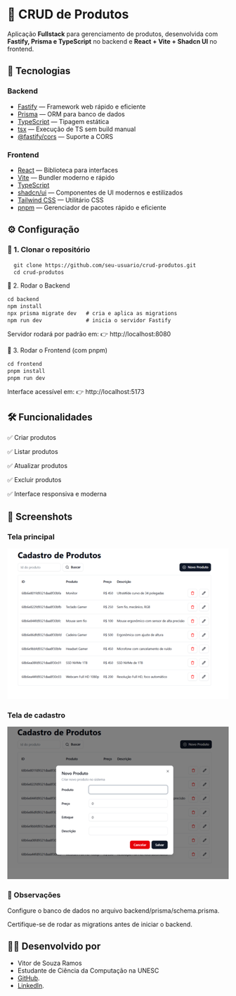 # 🛒 CRUD de Produtos

Aplicação **Fullstack** para gerenciamento de produtos, desenvolvida com **Fastify, Prisma e TypeScript** no backend e **React + Vite + Shadcn UI** no frontend.  

## 🚀 Tecnologias

### Backend
- [Fastify](https://fastify.dev/) — Framework web rápido e eficiente
- [Prisma](https://www.prisma.io/) — ORM para banco de dados
- [TypeScript](https://www.typescriptlang.org/) — Tipagem estática
- [tsx](https://github.com/esbuild-kit/tsx) — Execução de TS sem build manual
- [@fastify/cors](https://github.com/fastify/fastify-cors) — Suporte a CORS

### Frontend
- [React](https://react.dev/) — Biblioteca para interfaces
- [Vite](https://vitejs.dev/) — Bundler moderno e rápido
- [TypeScript](https://www.typescriptlang.org/)
- [shadcn/ui](https://ui.shadcn.com/) — Componentes de UI modernos e estilizados
- [Tailwind CSS](https://tailwindcss.com/) — Utilitário CSS
- [pnpm](https://pnpm.io/) — Gerenciador de pacotes rápido e eficiente


## ⚙️ Configuração

### 🔹 1. Clonar o repositório
```
  git clone https://github.com/seu-usuario/crud-produtos.git
  cd crud-produtos
```

🔹 2. Rodar o Backend
```
cd backend
npm install
npx prisma migrate dev   # cria e aplica as migrations
npm run dev              # inicia o servidor Fastify
```

Servidor rodará por padrão em:
👉 http://localhost:8080

🔹 3. Rodar o Frontend (com pnpm)
```
cd frontend
pnpm install
pnpm run dev
```

Interface acessível em:
👉 http://localhost:5173

## 🛠️ Funcionalidades

✅ Criar produtos

✅ Listar produtos

✅ Atualizar produtos

✅ Excluir produtos

✅ Interface responsiva e moderna

## 📸 Screenshots

### Tela principal

![Screenshot](produtos.png)

### Tela de cadastro
![Screenshot](cadastro.png)

### 📌 Observações

Configure o banco de dados no arquivo backend/prisma/schema.prisma.

Certifique-se de rodar as migrations antes de iniciar o backend.

## 🧑‍💻 Desenvolvido por

- Vitor de Souza Ramos
- Estudante de Ciência da Computação na UNESC
- [GitHub](https://github.com/vitor-sramos).
- [LinkedIn](https://www.linkedin.com/in/vitor-ramos-934302349).

